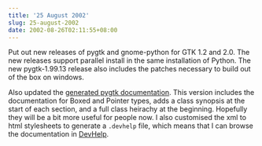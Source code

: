 ```yaml
---
title: '25 August 2002'
slug: 25-august-2002
date: 2002-08-26T02:11:55+08:00
---
```


Put out new releases of pygtk and gnome-python for GTK 1.2 and 2.0. The
new releases support parallel install in the same installation of
Python. The new pygtk-1.99.13 release also includes the patches
necessary to build out of the box on windows.

Also updated the [generated pygtk
documentation](http://www.gnome.org/~james/pygtk-docs/). This version
includes the documentation for Boxed and Pointer types, adds a class
synopsis at the start of each section, and a full class heirachy at the
beginning. Hopefully they will be a bit more useful for people now. I
also customised the xml to html stylesheets to generate a `.devhelp`
file, which means that I can browse the documentation in
[DevHelp](http://devhelp.net/).

